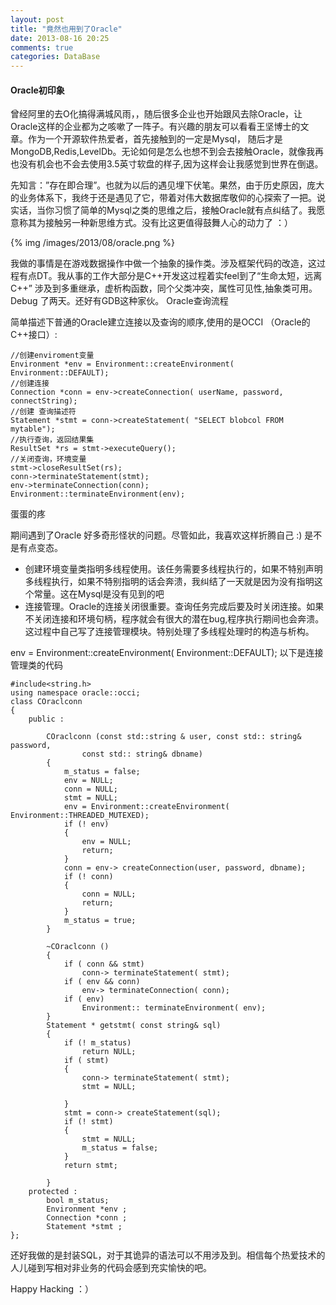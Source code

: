 ```yaml
---
layout: post
title: "竟然也用到了Oracle"
date: 2013-08-16 20:25
comments: true
categories: DataBase
---
```


#### Oracle初印象

曾经阿里的去O化搞得满城风雨，，随后很多企业也开始跟风去除Oracle，让Oracle这样的企业都为之咳嗽了一阵子。有兴趣的朋友可以看看王坚博士的文章。作为一个开源软件热爱者，首先接触到的一定是Mysql， 随后才是MongoDB,Redis,LevelDb。无论如何是怎么也想不到会去接触Oracle，就像我再也没有机会也不会去使用3.5英寸软盘的样子,因为这样会让我感觉到世界在倒退。

先知言：”存在即合理”。也就为以后的遇见埋下伏笔。果然，由于历史原因，庞大的业务体系下，我终于还是遇见了它，带着对伟大数据库敬仰的心探索了一把。说实话，当你习惯了简单的Mysql之类的思维之后，接触Oracle就有点纠结了。我愿意称其为接触另一种新思维方式。没有比这更值得鼓舞人心的动力了 ：）

{% img /images/2013/08/oracle.png %}

我做的事情是在游戏数据操作中做一个抽象的操作类。涉及框架代码的改造，这过程有点DT。我从事的工作大部分是C++开发这过程着实feel到了“生命太短，远离C++” 涉及到多重继承，虚析构函数，同个父类冲突，属性可见性,抽象类可用。Debug 了两天。还好有GDB这种家伙。
Oracle查询流程

简单描述下普通的Oracle建立连接以及查询的顺序,使用的是OCCI （Oracle的C++接口）:
```
//创建enviroment变量
Environment *env = Environment::createEnvironment( Environment::DEFAULT);
//创建连接
Connection *conn = env->createConnection( userName, password, connectString);
//创建 查询描述符
Statement *stmt = conn->createStatement( "SELECT blobcol FROM mytable");
//执行查询，返回结果集
ResultSet *rs = stmt->executeQuery();
//关闭查询，环境变量
stmt->closeResultSet(rs);
conn->terminateStatement(stmt);
env->terminateConnection(conn);
Environment::terminateEnvironment(env);
```

蛋蛋的疼

期间遇到了Oracle 好多奇形怪状的问题。尽管如此，我喜欢这样折腾自己 :) 是不是有点变态。

+ 创建环境变量类指明多线程使用。该任务需要多线程执行的，如果不特别声明多线程执行，如果不特别指明的话会奔溃，我纠结了一天就是因为没有指明这个常量。这在Mysql是没有见到的吧
+ 连接管理。Oracle的连接关闭很重要。查询任务完成后要及时关闭连接。如果不关闭连接和环境句柄，程序就会有很大的潜在bug,程序执行期间也会奔溃。这过程中自己写了连接管理模块。特别处理了多线程处理时的构造与析构。

            
env = Environment::createEnvironment( Environment::DEFAULT);
以下是连接管理类的代码
```            
#include<string.h>
using namespace oracle::occi;
class COraclconn
{
    public :

        COraclconn (const std::string & user, const std:: string& password,
                const std:: string& dbname)
        {
            m_status = false;
            env = NULL;
            conn = NULL;
            stmt = NULL;
            env = Environment::createEnvironment( Environment::THREADED_MUTEXED);
            if (! env)
            {
                env = NULL;
                return;
            }
            conn = env-> createConnection(user, password, dbname);
            if (! conn)
            {
                conn = NULL;
                return;
            }
            m_status = true;
        }

        ~COraclconn ()
        {
            if ( conn && stmt)
                conn-> terminateStatement( stmt);
            if ( env && conn)
                env-> terminateConnection( conn);
            if ( env)
                Environment:: terminateEnvironment( env);
        }
        Statement * getstmt( const string& sql)
        {
            if (! m_status)
                return NULL;
            if ( stmt)
            {
                conn-> terminateStatement( stmt);
                stmt = NULL;

            }
            stmt = conn-> createStatement(sql);
            if (! stmt)
            {
                stmt = NULL;
                m_status = false;
            }
            return stmt;

        }
    protected :
        bool m_status;
        Environment *env ;
        Connection *conn ;
        Statement *stmt ;
};
```

还好我做的是封装SQL，对于其诡异的语法可以不用涉及到。相信每个热爱技术的人儿碰到写相对非业务的代码会感到充实愉快的吧。

Happy Hacking ：）

